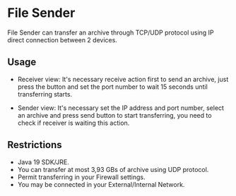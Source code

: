 # File Sender

File Sender can transfer an archive through TCP/UDP protocol using IP direct connection between 2 devices.

## Usage

+ Receiver view: It's necessary receive action first to send an archive, just press the button and set the port number to wait 15 seconds until transferring starts.

+ Sender view: It's necessary set the IP address and port number, select an archive and press send button to start transferring, you need to check if receiver is waiting this action.

## Restrictions

+ Java 19 SDK/JRE.
+ You can transfer at most 3,93 GBs of archive using UDP protocol.
+ Permit transferring in your Firewall settings.
+ You may be connected in your External/Internal Network.